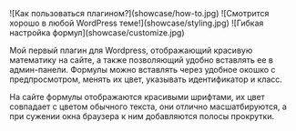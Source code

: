 <gallery>
    ![Как пользоваться плагином?](showcase/how-to.jpg)
    ![Смотрится хорошо в любой WordPress теме!](showcase/styling.jpg)
    ![Гибкая настройка формул](showcase/customize.jpg)
</gallery>

Мой первый плагин для Wordpress, отображающий красивую математику на сайте, а также позволяющий удобно вставлять ее в админ-панели.
Формулы можно вставлять через удобное окошко с предпросмотром, менять их цвет, указывать идентификатор и класс.

На сайте формулы отображаются красивыми шрифтами, их цвет совпадает с цветом обычного текста, они отлично масшатбируются, а при сужении окна браузера к ним добавляются полосы прокрутки.